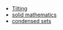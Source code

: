 - [Tilting](Tilting.md)
- [solid mathematics](solid%20mathematics.md)
- [condensed sets](condensed%20sets)